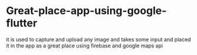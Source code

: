 # Great-place-app-using-google-flutter
it is used to capture and upload any image and takes some input and placed it in the app as a great place using firebase and google maps api
